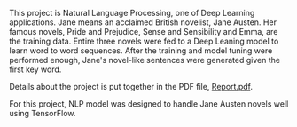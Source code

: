 This project is Natural Language Processing, one of Deep Learning applications.
Jane means an acclaimed British novelist, Jane Austen.
Her famous novels, Pride and Prejudice, Sense and Sensibility and Emma, are the training data.
Entire three novels were fed to a Deep Leaning model to learn word to word sequences.
After the training and model tuning were performed enough,
Jane's novel-like sentences were generated given the first key word.

Details about the project is put together in the PDF file,
[Report.pdf](https://github.com/yokolet/DeepLearning/blob/master/Jane/Report.pdf).

For this project, NLP model was designed to handle Jane Austen novels well using
TensorFlow.
